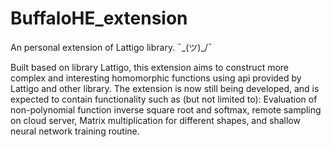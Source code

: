 # BuffaloHE_extension
An personal extension of Lattigo library. ¯\_(ツ)_/¯


Built based on library Lattigo, this extension aims to construct more complex and interesting homomorphic functions using api
provided by Lattigo and other library. The extension is now still being developed, and is expected to contain functionality such
as (but not limited to): Evaluation of non-polynomial function inverse square root and softmax, remote sampling on cloud server, Matrix 
multiplication for different shapes, and shallow neural network training routine.
